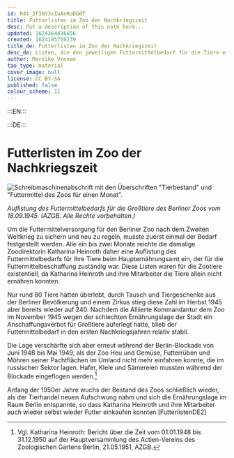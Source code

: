 ```yaml
---
id: R4t_2F3NY3xIuAnRoDG0T
title: Futterlisten im Zoo der Nachkriegszeit
desc: Put a description of this note here...
updated: 1624364436656
created: 1624185750239
title_de: Futterlisten im Zoo der Nachkriegszeit
desc_de: Listen, die den jeweiligen Futtermittelbedarf für die Tiere eines Zoos zusammenfassen, sind nicht nur Teil der täglichen Routine eines Zoos. Sie können zugleich Einblicke in die Geschichte zoologischer Gärten geben, in die Entwicklung von Tierbeständen in die Konjunkturen und Krisenzeiten und . 
author: Mareike Vennen
tao_type: material
cover_image: null
license: CC BY-SA
published: false
colour_scheme: 11
---
```



:::EN:::


:::DE:::

# Futterlisten im Zoo der Nachkriegszeit

![Schreibmaschinenabschrift mit den Überschriften "Tierbestand" und "Futtermittel des Zoos für einen Monat".](/images/mv/Futtermittelbedarf.jpg)
 
_Auflistung des Futtermittelbedarfs für die Großtiere des Berliner Zoos vom 18.09.1945. (AZGB. Alle Rechte vorbehalten.)_

Um die Futtermittelversorgung für den Berliner Zoo nach dem Zweiten Weltkrieg zu sichern und neu zu regeln, musste zuerst einmal der Bedarf festgestellt werden. Alle ein bis zwei Monate reichte die damalige Zoodirektorin Katharina Heinroth daher eine Auflistung des Futtermittelbedarfs für ihre Tiere beim Haupternährungsamt ein, der für die Futtermittelbeschaffung zuständig war. Diese Listen waren für die Zootiere existentiell, da Katharina Heinroth und ihre Mitarbeiter die Tiere allein nicht ernähren konnten. 

Nur rund 80 Tiere hatten überlebt, durch Tausch und Tiergeschenke aus der Berliner Bevölkerung und einem Zirkus stieg diese Zahl im Herbst 1945 aber bereits wieder auf 240. Nachdem die Alliierte Kommandantur dem Zoo im November 1945 wegen der schlechten Ernährungslage der Stadt ein Anschaffungsverbot für Großtiere auferlegt hatte, blieb der Futtermittelbedarf in den ersten Nachkriegsjahren relativ stabil. 

Die Lage verschärfte sich aber erneut während der Berlin-Blockade von Juni 1948 bis Mai 1949, als der Zoo Heu und Gemüse, Futterrüben und Möhren seiner Pachtflächen im Umland nicht mehr einfahren konnte, die im russischen Sektor lagen. Hafer, Kleie und Sämereien mussten während der Blockade eingeflogen werden.[^FutterlistenDE1]

Anfang der 1950er Jahre wuchs der Bestand des Zoos schließlich wieder, als der Tierhandel neuen Aufschwung nahm und sich die Ernährungslage im Raum Berlin entspannte, so dass Katharina Heinroth und ihre Mitarbeiter auch wieder selbst wieder Futter einkaufen konnten.[FutterlistenDE2]

[^FutterlistenDE1]: Vgl. Katharina Heinroth: Bericht über die Zeit vom 01.01.1948 bis 31.12.1950 auf der Hauptversammlung des Actien-Vereins des Zoologischen Gartens Berlin, 21.05.1951, AZGB. 

[^FutterlistenDE2]: Vgl. K. Heinroth an U. Bergman, 07.03.1950, AZGB N 4/12. 
